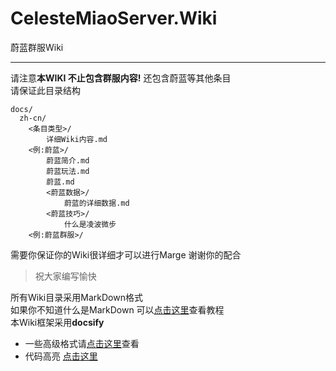 # CelesteMiaoServer.Wiki
 蔚蓝群服Wiki

---
请注意**本WIKI 不止包含群服内容!** 还包含蔚蓝等其他条目  
请保证此目录结构
```
docs/
  zh-cn/
    <条目类型>/
        详细Wiki内容.md
    <例:蔚蓝>/
        蔚蓝简介.md
        蔚蓝玩法.md
        蔚蓝.md
        <蔚蓝数据>/
            蔚蓝的详细数据.md
        <蔚蓝技巧>/
            什么是凌波微步
    <例:蔚蓝群服>/
```
需要你保证你的Wiki很详细才可以进行Marge 谢谢你的配合
> 祝大家编写愉快

所有Wiki目录采用MarkDown格式  
如果你不知道什么是MarkDown 可以[点击这里](https://www.runoob.com/markdown/md-tutorial.html)查看教程  
本Wiki框架采用**docsify** 
- 一些高级格式请[点击这里](https://docsify.js.org/#/helpers)查看  
- 代码高亮 [点击这里](https://docsify.js.org/#/language-highlight)